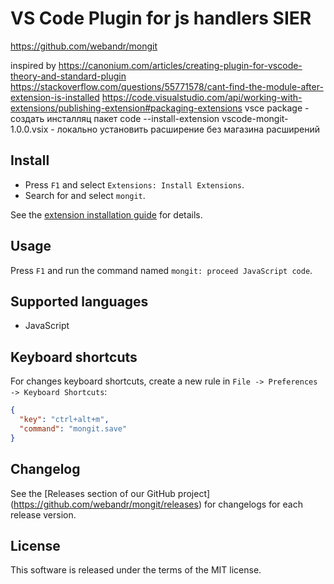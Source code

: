 # VS Code Plugin for js handlers SIER

https://github.com/webandr/mongit 

inspired by https://canonium.com/articles/creating-plugin-for-vscode-theory-and-standard-plugin
https://stackoverflow.com/questions/55771578/cant-find-the-module-after-extension-is-installed 
https://code.visualstudio.com/api/working-with-extensions/publishing-extension#packaging-extensions 
vsce package - создать инсталляц пакет
code --install-extension vscode-mongit-1.0.0.vsix - локально установить расширение без магазина расширений

## Install

  * Press `F1` and select `Extensions: Install Extensions`.
  * Search for and select `mongit`.

See the [extension installation guide](https://code.visualstudio.com/docs/editor/extension-gallery) for details.

## Usage

Press `F1` and run the command named `mongit: proceed JavaScript code`.

## Supported languages

  * JavaScript


## Keyboard shortcuts

For changes keyboard shortcuts, create a new rule in `File -> Preferences -> Keyboard Shortcuts`:

```json
{
  "key": "ctrl+alt+m",
  "command": "mongit.save"
}
```

## Changelog

See the [Releases section of our GitHub project] (https://github.com/webandr/mongit/releases) for changelogs for each release version.

## License

This software is released under the terms of the MIT license.
